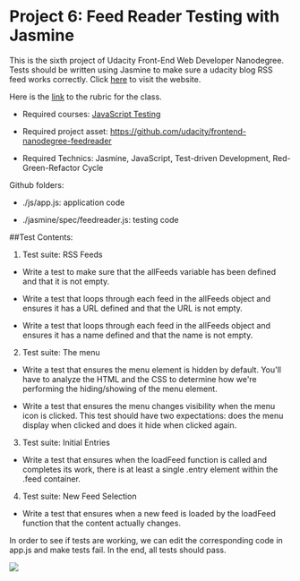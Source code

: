 # Project 6: Feed Reader Testing with Jasmine

This is the sixth project of Udacity Front-End Web Developer Nanodegree. Tests should be written using Jasmine to make sure a udacity blog RSS feed works correctly. Click [here](http://junjunruan.github.io/P6-JS-Testing) to visit the website.

Here is the [link](https://www.udacity.com/course/viewer#!/c-nd001/l-3442558598/m-3380619337) to the rubric for the class.

- Required courses: [JavaScript Testing](https://www.udacity.com/course/ud549)

- Required project asset: https://github.com/udacity/frontend-nanodegree-feedreader

- Required Technics: Jasmine, JavaScript, Test-driven Development, Red-Green-Refactor Cycle

Github folders:

- ./js/app.js: application code

- ./jasmine/spec/feedreader.js: testing code

##Test Contents:

1. Test suite: RSS Feeds

  * Write a test to make sure that the allFeeds variable has been defined and that it is not empty.
 
  * Write a test that loops through each feed in the allFeeds object and ensures it has a URL defined and that the URL is not empty.

  * Write a test that loops through each feed in the allFeeds object and ensures it has a name defined and that the name is not empty.

2. Test suite: The menu

  * Write a test that ensures the menu element is hidden by default. You'll have to analyze the HTML and the CSS to determine how we're performing the hiding/showing of the menu element.

  * Write a test that ensures the menu changes visibility when the menu icon is clicked. This test should have two expectations: does the menu display when clicked and does it hide when clicked again.

3. Test suite: Initial Entries

  * Write a test that ensures when the loadFeed function is called and completes its work, there is at least a single .entry element within the .feed container.

4. Test suite: New Feed Selection

  * Write a test that ensures when a new feed is loaded by the loadFeed function that the content actually changes.
  
  
 In order to see if tests are working, we can edit the corresponding code in app.js and make tests fail. In the end, all tests should pass.
 
<img src="http://i.imgur.com/s5El0WL.png"/>

